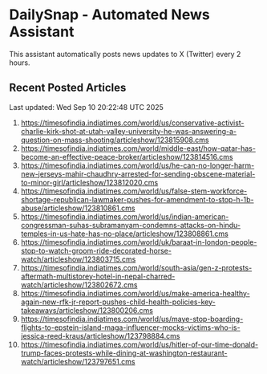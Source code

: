 # DailySnap - Automated News Assistant

This assistant automatically posts news updates to X (Twitter) every 2 hours.

## Recent Posted Articles

Last updated: Wed Sep 10 20:22:48 UTC 2025

1. https://timesofindia.indiatimes.com/world/us/conservative-activist-charlie-kirk-shot-at-utah-valley-university-he-was-answering-a-question-on-mass-shooting/articleshow/123815908.cms
2. https://timesofindia.indiatimes.com/world/middle-east/how-qatar-has-become-an-effective-peace-broker/articleshow/123814516.cms
3. https://timesofindia.indiatimes.com/world/us/he-can-no-longer-harm-new-jerseys-mahir-chaudhry-arrested-for-sending-obscene-material-to-minor-girl/articleshow/123812020.cms
4. https://timesofindia.indiatimes.com/world/us/false-stem-workforce-shortage-republican-lawmaker-pushes-for-amendment-to-stop-h-1b-abuse/articleshow/123810861.cms
5. https://timesofindia.indiatimes.com/world/us/indian-american-congressman-suhas-subramanyam-condemns-attacks-on-hindu-temples-in-us-hate-has-no-place/articleshow/123808861.cms
6. https://timesofindia.indiatimes.com/world/uk/baraat-in-london-people-stop-to-watch-groom-ride-decorated-horse-watch/articleshow/123803715.cms
7. https://timesofindia.indiatimes.com/world/south-asia/gen-z-protests-aftermath-multistorey-hotel-in-nepal-charred-watch/articleshow/123802672.cms
8. https://timesofindia.indiatimes.com/world/us/make-america-healthy-again-new-rfk-jr-report-pushes-child-health-policies-key-takeaways/articleshow/123800206.cms
9. https://timesofindia.indiatimes.com/world/us/maye-stop-boarding-flights-to-epstein-island-maga-influencer-mocks-victims-who-is-jessica-reed-kraus/articleshow/123798884.cms
10. https://timesofindia.indiatimes.com/world/us/hitler-of-our-time-donald-trump-faces-protests-while-dining-at-washington-restaurant-watch/articleshow/123797651.cms

